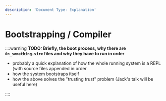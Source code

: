 ```yaml
---
description: 'Document Type: Explanation'
---
```


# Bootstrapping / Compiler

::::warning
**TODO: Briefly, the boot process, why there are `0n_something.sire` files and
why they have to run in order**  

- probably a quick explanation of how the whole running system is a REPL (with source files appended in order  
- how the system bootstraps itself  
- how the above solves the "trusting trust" problem (Jack's talk will be useful here)

::::
